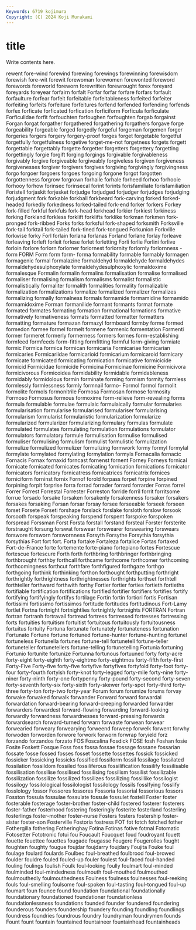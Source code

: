 ```yaml
---
Keywords: 6719 kojimura
Copyright: (C) 2024 Koji Murakami
---
```


# title

Write contents here.



rewent fore-wind forewind forewing forewings forewinning forewisdom forewish fore-wit
forewit forewoman forewomen forewonted foreword forewords foreworld foreworn forewritten forewrought
forex foreyard foreyards foreyear forfairn forfalt Forfar forfar forfare forfars
forfault forfaulture forfear forfeit forfeitable forfeitableness forfeited forfeiter forfeiting forfeits
forfeiture forfeitures forfend forfended forfending forfends forfex forficate forficated forfication
forficiform Forficula forficulate Forficulidae forfit forfouchten forfoughen forfoughten forgab forgainst
Forgan forgat forgather forgathered forgathering forgathers forgave forge forgeability forgeable
forged forgedly forgeful forgeman forgemen forger forgeries forgers forgery forgery-proof
forges forget forgetable forgetful forgetfully forgetfulness forgetive forget-me-not forgetness forgets
forgett forgettable forgettably forgette forgetter forgetters forgettery forgetting forgettingly forgie
forgift forging forgings forgivable forgivableness forgivably forgive forgiveable forgiveably forgiveless
forgiven forgiveness forgivenesses forgiver forgivers forgives forgiving forgivingly forgivingness forgo
forgoer forgoers forgoes forgoing forgone forgot forgotten forgottenness forgrow forgrown
forhaile forhale forheed forhoo forhooie forhooy forhow forinsec forinsecal forint
forints forisfamiliate forisfamiliation Foristell forjaskit forjesket forjudge forjudged forjudger forjudges
forjudging forjudgment fork forkable forkball forkbeard fork-carving forked forked-headed forkedly
forkedness forked-tailed fork-end forker forkers Forkey fork-filled forkful forkfuls fork-head
forkhead forkier forkiest forkiness forking Forkland forkless forklift forklifts forklike
forkman forkmen fork-pronged fork-ribbed Forks forks forksful fork-shaped forksmith Forksville
fork-tail forktail fork-tailed fork-tined fork-tongued Forkunion Forkville forkwise forky Forl
forlain forlana forlanas Forland forlane forlay forleave forleaving forleft forleit
forlese forlet forletting Forli forlie Forlini forlive forloin forlore forlorn
forlorner forlornest forlornity forlornly forlornness -form FORM Form form form-
forma formability formable formably formagen formagenic formal formalazine formaldehyd formaldehyde
formaldehydes formaldehydesulphoxylate formaldehydesulphoxylic formaldoxime formalesque Formalin formalin formalins formalisation formalise
formalised formaliser formalising formalism formalisms formalist formalistic formalistically formaliter formalith
formalities formality formalizable formalization formalizations formalize formalized formalizer formalizes formalizing
formally formalness formals formamide formamidine formamido formamidoxime Forman formanilide formant
formants format formate formated formates formating formation formational formations formative
formatively formativeness formats formatted formatter formatters formatting formature formazan formazyl
formboard formby forme formed formedon formee formel formelt formene formenic
formentation Formenti former formeret formerly formerness formers formes form-establishing formfeed
formfeeds form-fitting formfitting formful form-giving formiate formic Formica formica formican
formicaria Formicariae formicarian formicaries Formicariidae formicarioid formicarium formicaroid formicary formicate
formicated formicating formication formicative formicicide formicid Formicidae formicide Formicina Formicinae
formicine Formicivora formicivorous Formicoidea formidability formidable formidableness formidably formidolous formin
forminate forming formism formity formless formlessly formlessness formly formnail formo-
Formol formol formolit formolite formols formonitrile Formosa Formosan formose formosity
Formoso Formosus formous formoxime form-relieve form-revealing forms formula formulable formulae
formulaic formulaically formular formularies formularisation formularise formularised formulariser formularising formularism
formularist formularistic formularization formularize formularized formularizer formularizing formulary formulas formulate
formulated formulates formulating formulation formulations formulator formulators formulatory formule formulisation
formulise formulised formuliser formulising formulism formulist formulistic formulization formulize formulized
formulizer formulizing formwork formy formyl formylal formylate formylated formylating formylation
formyls Fornacalia fornacic Fornacis Fornax fornaxid forncast fornenst fornent Forney
Forneys fornical fornicate fornicated fornicates fornicating fornication fornications fornicator fornicators
fornicatory fornicatress fornicatrices fornicatrix fornices forniciform forninst fornix Fornof forold
forpass forpet forpine forpined forpining forpit forprise forra forrad forrader
forrard forrarder Forras forrel Forrer Forrest Forrestal Forrester Forreston forride
forril forrit forritsome forrue forsado forsake forsaken forsakenly forsakenness forsaker
forsakers forsakes forsaking Forsan forsar forsay forsee forseeable forseek forseen
forset Forsete Forseti forshape forslack forslake forsloth forslow forsook forsooth
forspeak forspeaking forspend forspent forspoke forspoken forspread Forssman Forst Forsta
forstall forstand forsteal Forster forsterite forstraught forsung forswat forswear forswearer
forswearing forswears forswore forsworn forswornness Forsyth Forsythe Forsythia forsythia forsythias
Fort fort fort. Forta fortake Fortaleza fortalice Fortas fortaxed Fort-de-France
forte fortemente forte-piano fortepiano fortes Fortescue fortescue fortescure Forth forth
forthbring forthbringer forthbringing forthbrought forthby forthcall forthcame forthcome forthcomer forthcoming
forthcomingness forthcut forthfare forthfigured forthgaze forthgo forthgoing forthink forthinking forthon
forthought forthputting forthright forthrightly forthrightness forthrightnesses forthrights forthset forthtell forthteller
forthward forthwith forthy Fortier fortier forties fortieth fortieths fortifiable fortification
fortifications fortified fortifier fortifiers fortifies fortify fortifying fortifyingly fortifys fortilage
Fortin fortin fortiori fortis Fortisan fortissimi fortissimo fortissimos fortitude fortitudes
fortitudinous Fort-Lamy fortlet Fortna fortnight fortnightlies fortnightly fortnights FORTRAN Fortran
fortran fortranh fortravail fortread fortress fortressed fortresses fortressing forts fortuities
fortuitism fortuitist fortuitous fortuitously fortuitousness fortuitus fortuity Fortuna fortunate fortunately
fortunateness fortunation Fortunato Fortune fortune fortuned fortune-hunter fortune-hunting fortunel fortuneless
Fortunella fortunes fortune-tell fortunetell fortune-teller fortuneteller fortunetellers fortune-telling fortunetelling Fortunia
fortuning Fortunio fortunite fortunize Fortunna fortunous fortuuned forty forty-acre forty-eight
forty-eighth forty-eightmo forty-eightmos forty-fifth forty-first Forty-Five Forty-five forty-five fortyfive fortyfives
fortyfold forty-foot forty-four forty-fourth fortyish forty-knot forty-legged forty-mile forty-nine forty-niner
forty-ninth forty-one fortypenny forty-pound forty-second forty-seven forty-seventh forty-six forty-sixth forty-skewer
forty-spot forty-third forty-three forty-ton forty-two forty-year Forum forum forumize forums
forvay forwake forwaked forwalk forwander Forward forward forwardal forwardation forward-bearing
forward-creeping forwarded forwarder forwarders forwardest forward-flowing forwarding forward-looking forwardly forwardness
forwardnesses forward-pressing forwards forwardsearch forward-turned forwarn forwaste forwean forwear forwearied
forweary forwearying forweend forweep forwelk forwent forwhy forwoden forworden forwore
forwork forworn forwrap foryield forz forzando forzandos forzato FOS Foscalina
Fosdick FOSE fosh Foshan fosie Fosite Foskett Fosque Foss foss
fossa fossae fossage fossane fossarian fossate fosse fossed fosses fosset
fossette fossettes fossick fossicked fossicker fossicking fossicks fossified fossiform fossil
fossilage fossilated fossilation fossildom fossiled fossiliferous fossilification fossilify fossilisable fossilisation
fossilise fossilised fossilising fossilism fossilist fossilizable fossilization fossilize fossilized fossilizes
fossilizing fossillike fossilogist fossilogy fossilological fossilologist fossilology fossils fosslfying fosslify
fosslology fossor Fossores fossores Fossoria fossorial fossorious fossors Fosston fossula
fossulae fossulate fossule fossulet fostell Foster foster fosterable fosterage foster-brother
foster-child fostered fosterer fosterers foster-father fosterhood fostering fosteringly fosterite fosterland
fosterling fosterlings foster-mother foster-nurse Fosters fosters fostership foster-sister foster-son Fosterville
Fostoria fostress FOT fot fotch fotched fother Fothergilla fothering Fotheringhay
Fotina Fotinas fotive fotmal Fotomatic Fotosetter Fototronic fotui fou Foucault
Foucquet foud foudroyant fouett fouette fouettee fouettes fougade fougasse Fougere
Fougerolles fought foughten foughty fougue foujdar foujdarry foujdary Foujita Fouke
foul foulage foulard foulards Foulbec foul-breathed foulbrood foul-browed foulder fouldre
fouled fouled-up fouler foulest foul-faced foul-handed fouling foulings foulish Foulk
foul-looking foully foulmart foul-minded foulminded foul-mindedness foulmouth foul-mouthed foulmouthed foulmouthedly
foulmouthedness Foulness foulness foulnesses foul-reeking fouls foul-smelling foulsome foul-spoken foul-tasting
foul-tongued foul-up foumart foun founce found foundation foundational foundationally foundationary
foundationed foundationer foundationless foundationlessness foundations founded founder foundered foundering founderous
founders foundership foundery founding foundling foundlings foundress foundries foundrous foundry
foundryman foundrymen founds Fount fount fountain fountained fountaineer fountainhead fountainheads
